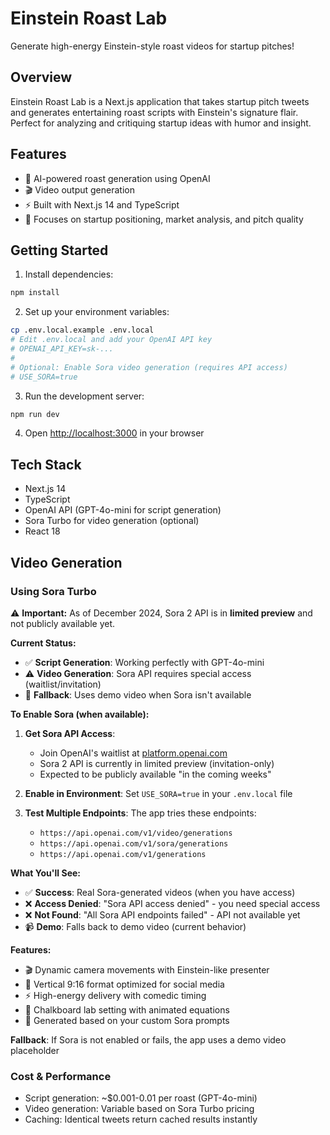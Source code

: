 # Einstein Roast Lab

Generate high-energy Einstein-style roast videos for startup pitches!

## Overview

Einstein Roast Lab is a Next.js application that takes startup pitch tweets and generates entertaining roast scripts with Einstein's signature flair. Perfect for analyzing and critiquing startup ideas with humor and insight.

## Features

- 🧠 AI-powered roast generation using OpenAI
- 🎬 Video output generation
- ⚡ Built with Next.js 14 and TypeScript
- 🎯 Focuses on startup positioning, market analysis, and pitch quality

## Getting Started

1. Install dependencies:
```bash
npm install
```

2. Set up your environment variables:
```bash
cp .env.local.example .env.local
# Edit .env.local and add your OpenAI API key
# OPENAI_API_KEY=sk-...
# 
# Optional: Enable Sora video generation (requires API access)
# USE_SORA=true
```

3. Run the development server:
```bash
npm run dev
```

4. Open [http://localhost:3000](http://localhost:3000) in your browser

## Tech Stack

- Next.js 14
- TypeScript
- OpenAI API (GPT-4o-mini for script generation)
- Sora Turbo for video generation (optional)
- React 18

## Video Generation

### Using Sora Turbo

⚠️ **Important:** As of December 2024, Sora 2 API is in **limited preview** and not publicly available yet.

**Current Status:**
- ✅ **Script Generation**: Working perfectly with GPT-4o-mini
- ⚠️ **Video Generation**: Sora API requires special access (waitlist/invitation)
- 🔄 **Fallback**: Uses demo video when Sora isn't available

**To Enable Sora (when available):**

1. **Get Sora API Access**: 
   - Join OpenAI's waitlist at [platform.openai.com](https://platform.openai.com)
   - Sora 2 API is currently in limited preview (invitation-only)
   - Expected to be publicly available "in the coming weeks"

2. **Enable in Environment**: Set `USE_SORA=true` in your `.env.local` file

3. **Test Multiple Endpoints**: The app tries these endpoints:
   - `https://api.openai.com/v1/video/generations`
   - `https://api.openai.com/v1/sora/generations`
   - `https://api.openai.com/v1/generations`

**What You'll See:**
- ✅ **Success**: Real Sora-generated videos (when you have access)
- ❌ **Access Denied**: "Sora API access denied" - you need special access
- ❌ **Not Found**: "All Sora API endpoints failed" - API not available yet
- 📹 **Demo**: Falls back to demo video (current behavior)

**Features:**
- 🎬 Dynamic camera movements with Einstein-like presenter
- 📐 Vertical 9:16 format optimized for social media
- ⚡ High-energy delivery with comedic timing
- 🎨 Chalkboard lab setting with animated equations
- 🎯 Generated based on your custom Sora prompts

**Fallback**: If Sora is not enabled or fails, the app uses a demo video placeholder

### Cost & Performance

- Script generation: ~$0.001-0.01 per roast (GPT-4o-mini)
- Video generation: Variable based on Sora Turbo pricing
- Caching: Identical tweets return cached results instantly

